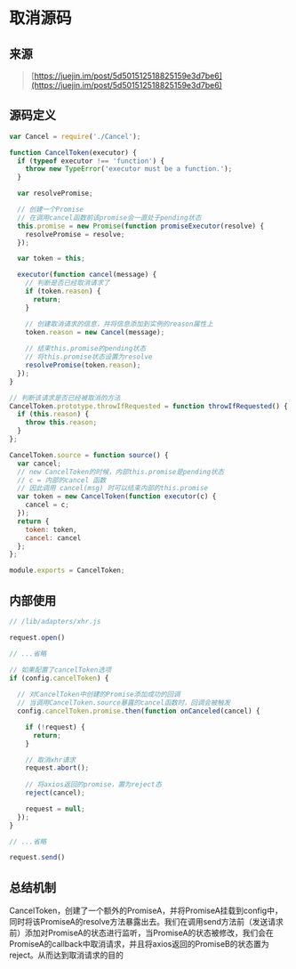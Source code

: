 # 取消源码

## 来源

> [https://juejin.im/post/5d501512518825159e3d7be6](https://juejin.im/post/5d501512518825159e3d7be6)

## 源码定义

```javascript
var Cancel = require('./Cancel');

function CancelToken(executor) {
  if (typeof executor !== 'function') {
    throw new TypeError('executor must be a function.');
  }

  var resolvePromise;

  // 创建一个Promise
  // 在调用cancel函数前该promise会一直处于pending状态
  this.promise = new Promise(function promiseExecutor(resolve) {
    resolvePromise = resolve;
  });

  var token = this;

  executor(function cancel(message) {
    // 判断是否已经取消请求了
    if (token.reason) {
      return;
    }

    // 创建取消请求的信息，并将信息添加到实例的reason属性上
    token.reason = new Cancel(message);
  
    // 结束this.promise的pending状态
    // 将this.promise状态设置为resolve
    resolvePromise(token.reason);
  });
}

// 判断该请求是否已经被取消的方法
CancelToken.prototype.throwIfRequested = function throwIfRequested() {
  if (this.reason) {
    throw this.reason;
  }
};

CancelToken.source = function source() {
  var cancel;
  // new CancelToken的时候，内部this.promise是pending状态
  // c = 内部的cancel 函数
  // 因此调用 cancel(msg) 时可以结束内部的this.promise
  var token = new CancelToken(function executor(c) {
    cancel = c;
  });
  return {
    token: token,
    cancel: cancel
  };
};

module.exports = CancelToken;
```

## 内部使用

```javascript
// /lib/adapters/xhr.js

request.open()

// ...省略

// 如果配置了cancelToken选项
if (config.cancelToken) {
  
  // 对CancelToken中创建的Promise添加成功的回调
  // 当调用CancelToken.source暴露的cancel函数时，回调会被触发
  config.cancelToken.promise.then(function onCanceled(cancel) {

    if (!request) {
      return;
    }

    // 取消xhr请求
    request.abort();
    
    // 将axios返回的promise，置为reject态
    reject(cancel);

    request = null;
  });
}

// ...省略

request.send()
```

## 总结机制

CancelToken，创建了一个额外的PromiseA，并将PromiseA挂载到config中，同时将该PromiseA的resolve方法暴露出去。我们在调用send方法前（发送请求前）添加对PromiseA的状态进行监听，当PromiseA的状态被修改，我们会在PromiseA的callback中取消请求，并且将axios返回的PromiseB的状态置为reject。从而达到取消请求的目的





